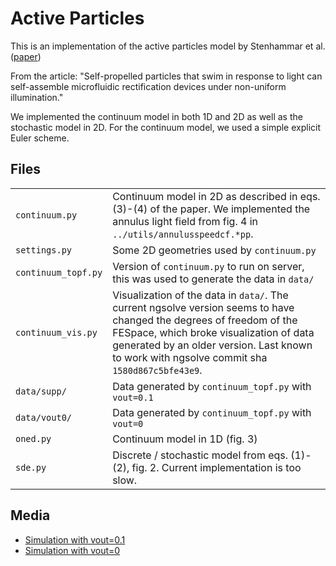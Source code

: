 # Active Particles
This is an implementation of the active particles model by Stenhammar et al. ([paper](https://arxiv.org/abs/1507.01836))

From the article: "Self-propelled particles that swim in response to light can self-assemble microfluidic rectification devices under non-uniform illumination."

We implemented the continuum model in both 1D and 2D as well as the stochastic model in 2D. For the continuum model, we used a simple explicit Euler scheme.

## Files

| | |
| --------- | --------- |
| `continuum.py` | Continuum model in 2D as described in eqs. (3)-(4) of the paper. We implemented the annulus light field from fig. 4 in `../utils/annulusspeedcf.*pp`. |
| `settings.py` | Some 2D geometries used by `continuum.py` |
| `continuum_topf.py` | Version of `continuum.py` to run on server, this was used to generate the data in `data/` |
| `continuum_vis.py` | Visualization of the data in `data/`. The current ngsolve version seems to have changed the degrees of freedom of the FESpace, which broke visualization of data generated by an older version. Last known to work with ngsolve commit sha `1580d867c5bfe43e9`. |
| `data/supp/` | Data generated by `continuum_topf.py` with `vout=0.1` |
| `data/vout0/` | Data generated by `continuum_topf.py` with `vout=0` |
| `oned.py` | Continuum model in 1D (fig. 3) |
| `sde.py` | Discrete / stochastic model from eqs. (1)-(2), fig. 2. Current implementation is too slow. |

## Media

- [Simulation with vout=0.1](https://www.youtube.com/watch?v=AdIqI3DXd7o)
- [Simulation with vout=0](https://www.youtube.com/watch?v=tCaLK0084RM)
